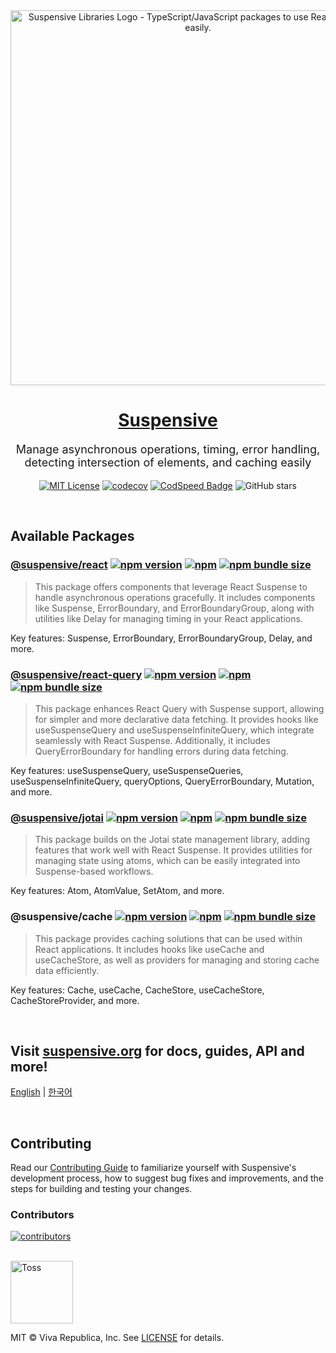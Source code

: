 <div align="center">
  <a href="https://suspensive.org" title="Suspensive Libraries - TypeScript/JavaScript packages to use React Suspense easily">
    <img src="https://github.com/toss/suspensive/blob/main/assets/logo_background_star.png?raw=true" alt="Suspensive Libraries Logo - TypeScript/JavaScript packages to use React Suspense easily." width="600" />
    <h1 align="center">Suspensive</h1>
  </a>
  <p style="font-size:18px;">Manage asynchronous operations, timing, error handling, detecting intersection of elements, and caching easily</p>
</div>

<div align="center">

[![MIT License](https://img.shields.io/badge/license-MIT-blue.svg?color=green&labelColor=#5D5D5D)](https://github.com/toss/suspensive/blob/main/LICENSE) [![codecov](https://codecov.io/gh/toss/suspensive/graph/badge.svg?token=5PopssACmx)](https://codecov.io/gh/toss/suspensive) [![CodSpeed Badge](https://img.shields.io/endpoint?url=https://codspeed.io/badge.json)](https://codspeed.io/toss/suspensive) ![GitHub stars](https://img.shields.io/github/stars/toss/suspensive?style=social)

</div>

<br/>

## Available Packages

### [@suspensive/react](https://suspensive.org/docs/react/motivation) [![npm version](https://img.shields.io/npm/v/@suspensive/react?color=000&labelColor=000&logo=npm&label=)](https://www.npmjs.com/package/@suspensive/react) [![npm](https://img.shields.io/npm/dm/@suspensive/react?color=000&labelColor=000)](https://www.npmjs.com/package/@suspensive/react) [![npm bundle size](https://img.shields.io/bundlephobia/minzip/@suspensive/react?color=000&labelColor=000)](https://www.npmjs.com/package/@suspensive/react)

> This package offers components that leverage React Suspense to handle asynchronous operations gracefully. It includes components like Suspense, ErrorBoundary, and ErrorBoundaryGroup, along with utilities like Delay for managing timing in your React applications.

Key features: Suspense, ErrorBoundary, ErrorBoundaryGroup, Delay, and more.

### [@suspensive/react-query](https://suspensive.org/docs/react-query/motivation) [![npm version](https://img.shields.io/npm/v/@suspensive/react-query?color=000&labelColor=000&logo=npm&label=)](https://www.npmjs.com/package/@suspensive/react-query) [![npm](https://img.shields.io/npm/dm/@suspensive/react-query?color=000&labelColor=000)](https://www.npmjs.com/package/@suspensive/react-query) [![npm bundle size](https://img.shields.io/bundlephobia/minzip/@suspensive/react-query?color=000&labelColor=000)](https://www.npmjs.com/package/@suspensive/react-query)

> This package enhances React Query with Suspense support, allowing for simpler and more declarative data fetching. It provides hooks like useSuspenseQuery and useSuspenseInfiniteQuery, which integrate seamlessly with React Suspense. Additionally, it includes QueryErrorBoundary for handling errors during data fetching.

Key features: useSuspenseQuery, useSuspenseQueries, useSuspenseInfiniteQuery, queryOptions, QueryErrorBoundary, Mutation, and more.

### [@suspensive/jotai](https://suspensive.org/docs/jotai/motivation) [![npm version](https://img.shields.io/npm/v/@suspensive/jotai?color=000&labelColor=000&logo=npm&label=)](https://www.npmjs.com/package/@suspensive/jotai) [![npm](https://img.shields.io/npm/dm/@suspensive/jotai?color=000&labelColor=000)](https://www.npmjs.com/package/@suspensive/jotai) [![npm bundle size](https://img.shields.io/bundlephobia/minzip/@suspensive/jotai?color=000&labelColor=000)](https://www.npmjs.com/package/@suspensive/jotai)

> This package builds on the Jotai state management library, adding features that work well with React Suspense. It provides utilities for managing state using atoms, which can be easily integrated into Suspense-based workflows.

Key features: Atom, AtomValue, SetAtom, and more.

### @suspensive/cache [![npm version](https://img.shields.io/npm/v/@suspensive/cache?color=000&labelColor=000&logo=npm&label=)](https://www.npmjs.com/package/@suspensive/cache) [![npm](https://img.shields.io/npm/dm/@suspensive/cache?color=000&labelColor=000)](https://www.npmjs.com/package/@suspensive/cache) [![npm bundle size](https://img.shields.io/bundlephobia/minzip/@suspensive/cache?color=000&labelColor=000)](https://www.npmjs.com/package/@suspensive/cache)

> This package provides caching solutions that can be used within React applications. It includes hooks like useCache and useCacheStore, as well as providers for managing and storing cache data efficiently.

Key features: Cache, useCache, CacheStore, useCacheStore, CacheStoreProvider, and more.

<br/>

## Visit [suspensive.org](https://suspensive.org) for docs, guides, API and more!

[English](https://suspensive.org/en) | [한국어](https://suspensive.org/ko)

<br/>

## Contributing

Read our [Contributing Guide](./CONTRIBUTING.md) to familiarize yourself with Suspensive's development process, how to suggest bug fixes and improvements, and the steps for building and testing your changes.

### Contributors

[![contributors](https://contrib.rocks/image?repo=toss/suspensive)](https://github.com/toss/suspensive/graphs/contributors)

<br/>

<a title="Toss" href="https://toss.im">
  <picture>
    <source media="(prefers-color-scheme: dark)" srcset="https://static.toss.im/logos/png/4x/logo-toss-reverse.png">
    <img alt="Toss" src="https://static.toss.im/logos/png/4x/logo-toss.png" width="100">
  </picture>
</a>

MIT © Viva Republica, Inc. See [LICENSE](./LICENSE) for details.
